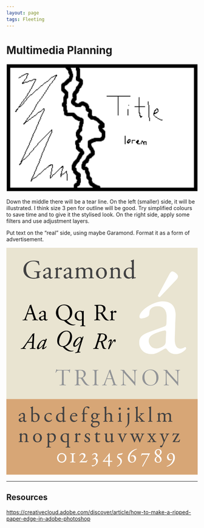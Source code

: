 ```yaml
---
layout: page
tags: Fleeting 
---
```


# Multimedia Planning

![](../../assets/Multimedia%20rough%20plan.png)

Down the middle there will be a tear line. On the left (smaller) side, it will be illustrated. I think size 3 pen for outline will be good. Try simplified colours to save time and to give it the stylised look. On the right side, apply some filters and use adjustment layers.

Put text on the “real” side, using maybe Garamond. Format it as a form of advertisement.

![](../../assets/Garamond.png)

---

## Resources

https://creativecloud.adobe.com/discover/article/how-to-make-a-ripped-paper-edge-in-adobe-photoshop